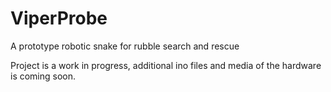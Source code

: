 # ViperProbe
A prototype robotic snake for rubble search and rescue

Project is a work in progress, additional ino files and media of the hardware is coming soon.
